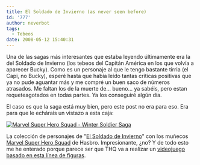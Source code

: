 ```yaml
---
title: El Soldado de Invierno (as never seen before)
id: '777'
author: neverbot
tags:
  - Tebeos
date: 2008-05-12 15:40:31
---
```


Una de las sagas más interesantes que estaba leyendo últimamente era la del Soldado de Invierno (los tebeos del Capitán América en los que volvía a aparecer Bucky). Como es un personaje al que le tengo bastante tirria (el Capi, no Bucky), esperé hasta que había leído tantas críticas positivas que ya no pude aguantar más y me compré un buen saco de números atrasados. Me faltan los de la muerte de... bueno... ya sabéis, pero estan requeteagotados en todas partes. Ya los conseguiré algún día.

El caso es que la saga está muy bien, pero este post no era para eso. Era para que le echárais un vistazo a esta caja:

[![Marvel Super Hero Squad - Winter Soldier Saga](./winter_soldier_saga.jpg "Marvel Super Hero Squad - Winter Soldier Saga")](http://www.hasbro.com/marvel/default.cfm?page=Products/Detail&product_id=21772)

La colección de personajes de "[El Soldado de Invierno](http://en.wikipedia.org/wiki/Bucky#Winter_Soldier)" con los muñecos [Marvel Super Hero Squad](http://www.hasbro.com/marvel/default.cfm?page=Products/SuperheroSquad) de Hasbro. Impresionante, ¿no? Y de todo esto me he enterado porque parece ser que THQ va a realizar un [videojuego basado en esta línea de figuras](http://www.20minutos.es/noticia/377636/0/marvel/thq/spideman/).